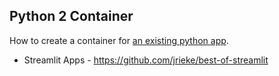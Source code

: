 ## Python 2 Container

How to create a container for [an existing python app](https://fossengineer.com/building-docker-container-images/#building-images-locally-x86-arm32-arm64).


* Streamlit Apps - https://github.com/jrieke/best-of-streamlit
